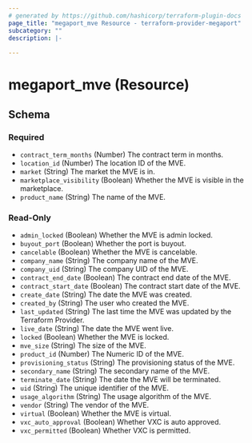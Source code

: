 ```yaml
---
# generated by https://github.com/hashicorp/terraform-plugin-docs
page_title: "megaport_mve Resource - terraform-provider-megaport"
subcategory: ""
description: |-
  
---
```


# megaport_mve (Resource)





<!-- schema generated by tfplugindocs -->
## Schema

### Required

- `contract_term_months` (Number) The contract term in months.
- `location_id` (Number) The location ID of the MVE.
- `market` (String) The market the MVE is in.
- `marketplace_visibility` (Boolean) Whether the MVE is visible in the marketplace.
- `product_name` (String) The name of the MVE.

### Read-Only

- `admin_locked` (Boolean) Whether the MVE is admin locked.
- `buyout_port` (Boolean) Whether the port is buyout.
- `cancelable` (Boolean) Whether the MVE is cancelable.
- `company_name` (String) The company name of the MVE.
- `company_uid` (String) The company UID of the MVE.
- `contract_end_date` (Boolean) The contract end date of the MVE.
- `contract_start_date` (Boolean) The contract start date of the MVE.
- `create_date` (String) The date the MVE was created.
- `created_by` (String) The user who created the MVE.
- `last_updated` (String) The last time the MVE was updated by the Terraform Provider.
- `live_date` (String) The date the MVE went live.
- `locked` (Boolean) Whether the MVE is locked.
- `mve_size` (String) The size of the MVE.
- `product_id` (Number) The Numeric ID of the MVE.
- `provisioning_status` (String) The provisioning status of the MVE.
- `secondary_name` (String) The secondary name of the MVE.
- `terminate_date` (String) The date the MVE will be terminated.
- `uid` (String) The unique identifier of the MVE.
- `usage_algorithm` (String) The usage algorithm of the MVE.
- `vendor` (String) The vendor of the MVE.
- `virtual` (Boolean) Whether the MVE is virtual.
- `vxc_auto_approval` (Boolean) Whether VXC is auto approved.
- `vxc_permitted` (Boolean) Whether VXC is permitted.
